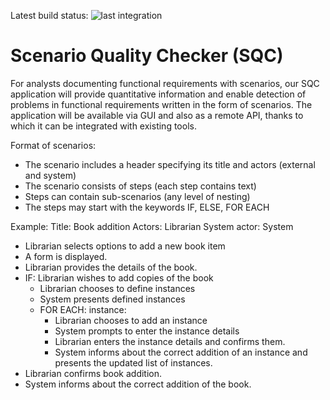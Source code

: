 Latest build status: 
![last integration](https://github.com/Gho-Ost/scenario-quality-checker/actions/workflows/integration.yml/badge.svg)

# Scenario Quality Checker (SQC)

For analysts documenting functional requirements with scenarios, our SQC application will provide quantitative information and enable detection of problems in functional requirements written in the form of scenarios. The application will be available via GUI and also as a remote API, thanks to which it can be integrated with existing tools.

Format of scenarios:
- The scenario includes a header specifying its title and actors (external and system)
- The scenario consists of steps (each step contains text)
- Steps can contain sub-scenarios (any level of nesting)
- The steps may start with the keywords IF, ELSE, FOR EACH

Example:
Title: Book addition
Actors:  Librarian
System actor: System

- Librarian selects options to add a new book item
- A form is displayed.
- Librarian provides the details of the book.
- IF: Librarian wishes to add copies of the book
    - Librarian chooses to define instances
    - System presents defined instances
    - FOR EACH: instance:
        - Librarian chooses to add an instance
        - System prompts to enter the instance details
        - Librarian enters the instance details and confirms them.
        - System informs about the correct addition of an instance and presents the updated list of instances.
- Librarian confirms book addition.
- System informs about the correct addition of the book.
